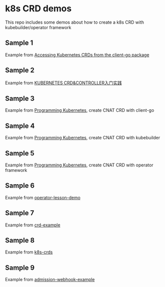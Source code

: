 # k8s CRD demos
This repo includes some demos about how to create a k8s CRD with kubebuilder/operator framework

## Sample 1
Example from [Accessing Kubernetes CRDs from the client-go package](https://www.martin-helmich.de/en/blog/kubernetes-crd-client.html)

## Sample 2
Example from [KUBERNETES CRD&CONTROLLER入门实践](https://davidlovezoe.club/wordpress/archives/690)

## Sample 3
Example from [Programming Kubernetes](https://programming-kubernetes.info), create CNAT CRD with client-go

## Sample 4
Example from [Programming Kubernetes](https://programming-kubernetes.info), create CNAT CRD with kubebuilder

## Sample 5
Example from [Programming Kubernetes](https://programming-kubernetes.info), create CNAT CRD with operator framework

## Sample 6
Example from [operator-lesson-demo](https://github.com/baidingtech/operator-lesson-demo/blob/main/slide/10%20%E7%AC%AC10%E8%8A%82%EF%BC%9Aclient-go%E9%A1%B9%E7%9B%AE%E5%AE%9E%E6%88%98%E4%B8%8A%EF%BC%9A%E9%9C%80%E6%B1%82%E4%BB%8B%E7%BB%8D.md)

## Sample 7
Example from [crd-example](https://github.com/opskumu/crd-example)

## Sample 8
Example from [k8s-crds](https://github.com/jungho/k8s-crds)

## Sample 9
Example from [admission-webhook-example](https://github.com/opskumu/admission-webhook-example)